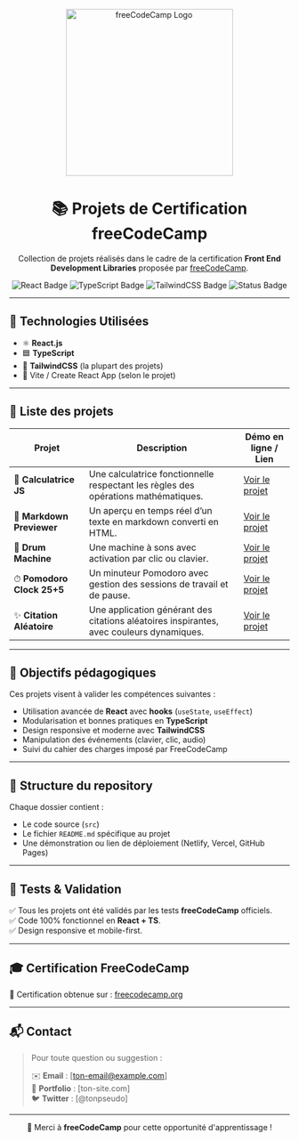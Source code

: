 <!-- Banner FreeCodeCamp -->
<p align="center">
  <img src="https://upload.wikimedia.org/wikipedia/commons/3/39/FreeCodeCamp_logo.png" alt="freeCodeCamp Logo" width="300"/>
</p>

<h1 align="center">📚 Projets de Certification freeCodeCamp</h1>

<p align="center">
  Collection de projets réalisés dans le cadre de la certification <strong>Front End Development Libraries</strong> proposée par <a href="https://www.freecodecamp.org/" target="_blank">freeCodeCamp</a>.
</p>

<p align="center">
  <img src="https://img.shields.io/badge/React-18.0.0-blue?style=flat&logo=react" alt="React Badge" />
  <img src="https://img.shields.io/badge/TypeScript-5.x-blue?style=flat&logo=typescript" alt="TypeScript Badge" />
  <img src="https://img.shields.io/badge/TailwindCSS-3.x-06B6D4?style=flat&logo=tailwind-css" alt="TailwindCSS Badge" />
  <img src="https://img.shields.io/badge/Status-Terminé-brightgreen" alt="Status Badge" />
</p>

---

## 🚀 Technologies Utilisées

- ⚛️ **React.js**
- 🟦 **TypeScript**
- 🎨 **TailwindCSS** (la plupart des projets)
- 🔧 Vite / Create React App (selon le projet)

---

## 🧩 Liste des projets

| Projet                     | Description                                                                                   | Démo en ligne / Lien |
|----------------------------|-----------------------------------------------------------------------------------------------|-----------------------|
| 🧮 **Calculatrice JS**      | Une calculatrice fonctionnelle respectant les règles des opérations mathématiques.             | [Voir le projet](#)   |
| 📝 **Markdown Previewer**  | Un aperçu en temps réel d’un texte en markdown converti en HTML.                             | [Voir le projet](#)   |
| 🥁 **Drum Machine**        | Une machine à sons avec activation par clic ou clavier.                                      | [Voir le projet](#)   |
| ⏱ **Pomodoro Clock 25+5** | Un minuteur Pomodoro avec gestion des sessions de travail et de pause.                       | [Voir le projet](#)   |
| ✨ **Citation Aléatoire**  | Une application générant des citations aléatoires inspirantes, avec couleurs dynamiques.     | [Voir le projet](#)   |

---

## 🧠 Objectifs pédagogiques

Ces projets visent à valider les compétences suivantes :

- Utilisation avancée de **React** avec **hooks** (`useState`, `useEffect`)
- Modularisation et bonnes pratiques en **TypeScript**
- Design responsive et moderne avec **TailwindCSS**
- Manipulation des événements (clavier, clic, audio)
- Suivi du cahier des charges imposé par FreeCodeCamp

---

## 📁 Structure du repository


Chaque dossier contient :
- Le code source (`src`)
- Le fichier `README.md` spécifique au projet
- Une démonstration ou lien de déploiement (Netlify, Vercel, GitHub Pages)

---

## 🧪 Tests & Validation

✅ Tous les projets ont été validés par les tests **freeCodeCamp** officiels.  
✅ Code 100% fonctionnel en **React + TS**.  
✅ Design responsive et mobile-first.

---

## 🎓 Certification FreeCodeCamp

📜 Certification obtenue sur : [freecodecamp.org](https://www.freecodecamp.org/)

---

## 📬 Contact

> Pour toute question ou suggestion :
> 
> ✉️ **Email** : [ton-email@example.com]  
> 🔗 **Portfolio** : [ton-site.com]  
> 🐦 **Twitter** : [@tonpseudo]

---

<p align="center">
  💚 Merci à <strong>freeCodeCamp</strong> pour cette opportunité d'apprentissage !
</p>

